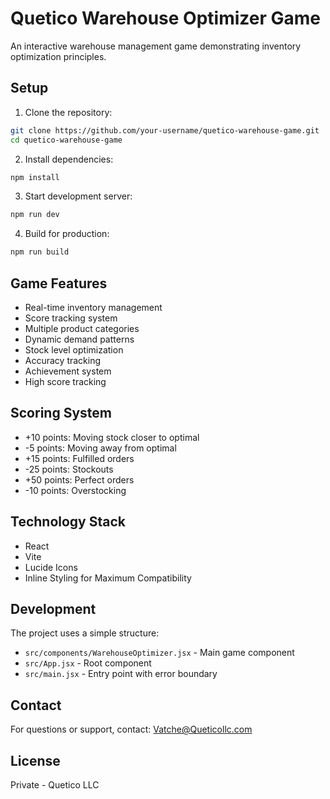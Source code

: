 # Quetico Warehouse Optimizer Game

An interactive warehouse management game demonstrating inventory optimization principles.

## Setup

1. Clone the repository:
```bash
git clone https://github.com/your-username/quetico-warehouse-game.git
cd quetico-warehouse-game
```

2. Install dependencies:
```bash
npm install
```

3. Start development server:
```bash
npm run dev
```

4. Build for production:
```bash
npm run build
```

## Game Features

- Real-time inventory management
- Score tracking system
- Multiple product categories
- Dynamic demand patterns
- Stock level optimization
- Accuracy tracking
- Achievement system
- High score tracking

## Scoring System

- +10 points: Moving stock closer to optimal
- -5 points: Moving away from optimal
- +15 points: Fulfilled orders
- -25 points: Stockouts
- +50 points: Perfect orders
- -10 points: Overstocking

## Technology Stack

- React
- Vite
- Lucide Icons
- Inline Styling for Maximum Compatibility

## Development

The project uses a simple structure:
- `src/components/WarehouseOptimizer.jsx` - Main game component
- `src/App.jsx` - Root component
- `src/main.jsx` - Entry point with error boundary

## Contact

For questions or support, contact: Vatche@Queticollc.com

## License

Private - Quetico LLC
